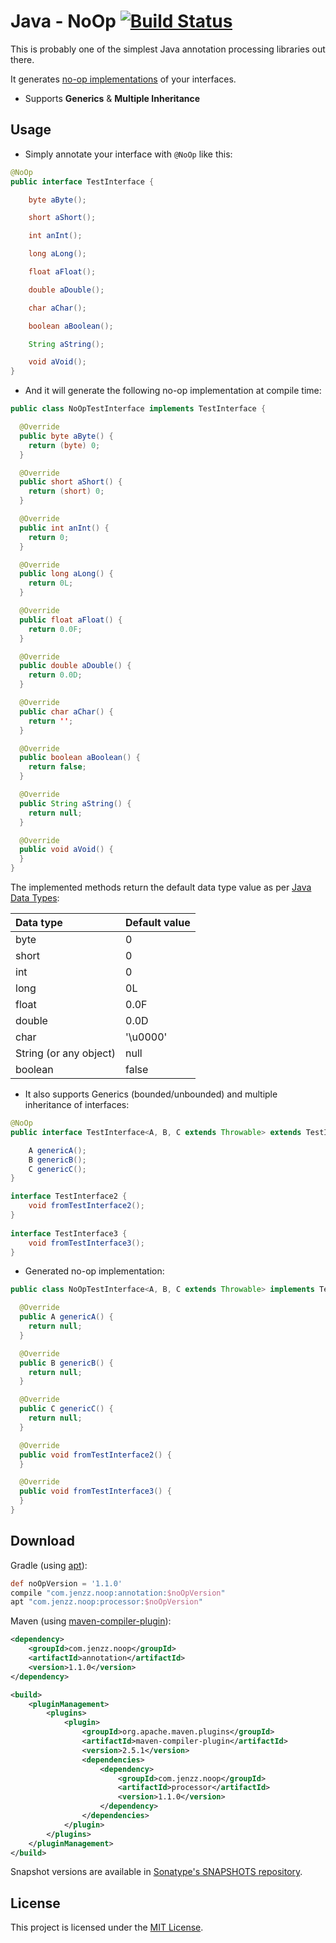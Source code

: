 Java - NoOp [![Build Status](https://travis-ci.org/jenzz/Java-NoOp.svg?branch=develop)](https://travis-ci.org/jenzz/Java-NoOp)
===========

This is probably one of the simplest Java annotation processing libraries out there.

It generates [no-op implementations](https://en.wikipedia.org/wiki/NOP) of your interfaces.

* Supports **Generics** & **Multiple Inheritance**

Usage
-----
* Simply annotate your interface with `@NoOp` like this:

```java
@NoOp
public interface TestInterface {

    byte aByte();

    short aShort();

    int anInt();

    long aLong();

    float aFloat();

    double aDouble();

    char aChar();

    boolean aBoolean();

    String aString();

    void aVoid();
}
```

* And it will generate the following no-op implementation at compile time:

```java
public class NoOpTestInterface implements TestInterface {

  @Override
  public byte aByte() {
    return (byte) 0;
  }

  @Override
  public short aShort() {
    return (short) 0;
  }

  @Override
  public int anInt() {
    return 0;
  }

  @Override
  public long aLong() {
    return 0L;
  }

  @Override
  public float aFloat() {
    return 0.0F;
  }

  @Override
  public double aDouble() {
    return 0.0D;
  }

  @Override
  public char aChar() {
    return '';
  }

  @Override
  public boolean aBoolean() {
    return false;
  }

  @Override
  public String aString() {
    return null;
  }

  @Override
  public void aVoid() {
  }
}
```

The implemented methods return the default data type value as per [Java Data Types](https://docs.oracle.com/javase/tutorial/java/nutsandbolts/datatypes.html):

| Data type               | Default value |
|:------------------------|:--------------|
| byte                    | 0             |
| short                   | 0             |
| int                     | 0             |
| long                    | 0L            |
| float                   | 0.0F          |
| double                  | 0.0D          |
| char                    | '\u0000'      |
| String (or any object)  | null          |
| boolean                 | false         |

* It also supports Generics (bounded/unbounded) and multiple inheritance of interfaces:

```java
@NoOp
public interface TestInterface<A, B, C extends Throwable> extends TestInterface2, TestInterface3 {

    A genericA();
    B genericB();
    C genericC();
}

interface TestInterface2 {
    void fromTestInterface2();
}
    
interface TestInterface3 {
    void fromTestInterface3();
}
```

* Generated no-op implementation:

```java
public class NoOpTestInterface<A, B, C extends Throwable> implements TestInterface<A, B, C> {

  @Override
  public A genericA() {
    return null;
  }

  @Override
  public B genericB() {
    return null;
  }

  @Override
  public C genericC() {
    return null;
  }

  @Override
  public void fromTestInterface2() {
  }

  @Override
  public void fromTestInterface3() {
  }
}
```

Download
--------

Gradle (using [apt](https://bitbucket.org/hvisser/android-apt)):

```groovy
def noOpVersion = '1.1.0'
compile "com.jenzz.noop:annotation:$noOpVersion"
apt "com.jenzz.noop:processor:$noOpVersion"
```

Maven (using [maven-compiler-plugin](http://maven.apache.org/plugins/maven-compiler-plugin)):

```xml
<dependency>
    <groupId>com.jenzz.noop</groupId>
    <artifactId>annotation</artifactId>
    <version>1.1.0</version>
</dependency>

<build>
    <pluginManagement>
        <plugins>
            <plugin>
                <groupId>org.apache.maven.plugins</groupId>
                <artifactId>maven-compiler-plugin</artifactId>
                <version>2.5.1</version>
                <dependencies>
                    <dependency>
                        <groupId>com.jenzz.noop</groupId>
                        <artifactId>processor</artifactId>
                        <version>1.1.0</version>
                    </dependency>
                </dependencies>
            </plugin>
        </plugins>
    </pluginManagement>
</build>
```

Snapshot versions are available in [Sonatype's SNAPSHOTS repository](https://oss.sonatype.org/content/repositories/snapshots).

License
-------
This project is licensed under the [MIT License](https://raw.githubusercontent.com/jenzz/Java-NoOp/master/LICENSE).
